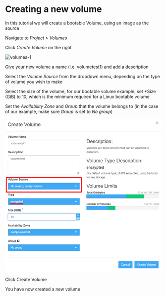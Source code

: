 # Creating a new volume

In this tutorial we will create a bootable Volume, using an image as the source

Navigate to *Project > Volumes*

Click *Create Volume* on the right

![volumes-1](../images/volumes-1.png)

Give your new volume a name (i.e. volumetest1) and add a description

Select the *Volume Source* from the dropdown menu, depending on the type of volume you wish to make

Select the size of the volume, for our bootable volume example, set *Size (GiB) to 10, which is the minimum required for a Linux bootable volume 

Set the *Availability Zone* and *Group* that the volume belongs to (in the case of our example, make sure *Group* is set to *No group*)

![volumes-2](../images/volumetry-2.png)

Click Create Volume

You have now created a new volume
